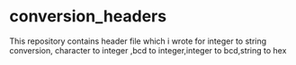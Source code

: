# conversion_headers
This repository contains header file which i wrote for integer to string conversion, character to integer ,bcd to integer,integer to bcd,string to hex
